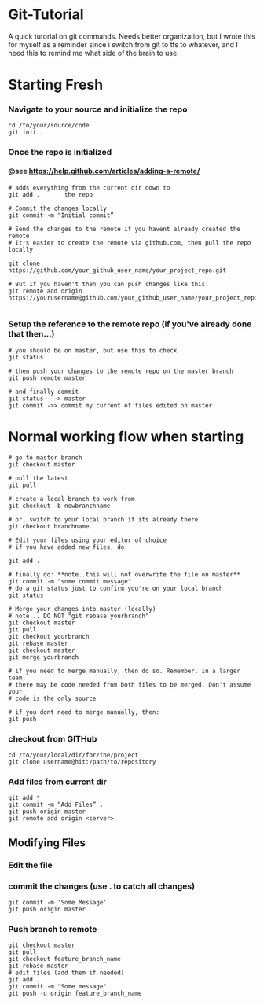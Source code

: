 # Git-Tutorial
A quick tutorial on git commands. Needs better organization, but I wrote this for myself as a reminder
since i switch from git to tfs to whatever, and I need this to remind me what side of the brain to use.

# Starting Fresh

### Navigate to your source and initialize the repo
```shell
cd /to/your/source/code
git init . 
```

### Once the repo is initialized
#### @see https://help.github.com/articles/adding-a-remote/
```
# adds everything from the current dir down to 
git add .       the repo

# Commit the changes locally
git commit -m "Initial commit”

# Send the changes to the remote if you havent already created the remote
# It's easier to create the remote via github.com, then pull the repo locally

git clone https://github.com/your_github_user_name/your_project_repo.git

# But if you haven't then you can push changes like this:
git remote add origin https://yourusername@github.com/your_github_user_name/your_project_repo.git   
```

### Setup the reference to the remote repo (if you've already done that then...)
```
# you should be on master, but use this to check
git status

# then push your changes to the remote repo on the master branch
git push remote master 

# and finally commit
git status----> master
git commit ->> commit my current of files edited on master
```

# Normal working flow when starting
```
# go to master branch
git checkout master

# pull the latest
git pull

# create a local branch to work from
git checkout -b newbranchname

# or, switch to your local branch if its already there
git checkout branchname

# Edit your files using your editor of choice
# if you have added new files, do:

git add .

# finally do: **note..this will not overwrite the file on master**
git commit -m "some commit message"
# do a git status just to confirm you're on your local branch
git status

# Merge your changes into master (locally)
# note... DO NOT "git rebase yourbranch"
git checkout master
git pull
git checkout yourbranch
git rebase master
git checkout master
git merge yourbranch

# if you need to merge manually, then do so. Remember, in a larger team,
# there may be code needed from both files to be merged. Don't assume your
# code is the only source

# if you dont need to merge manually, then:
git push
```
### checkout from GITHub
```
cd /to/your/local/dir/for/the/project
git clone username@hit:/path/to/repository
```
### Add files from current dir
```
git add *
git commit -m “Add Files” .
git push origin master
git remote add origin <server>
```
## Modifying Files
### Edit the file
### commit the changes (use . to catch all changes)
```
git commit -m ‘Some Message’ .  
git push origin master
```
### Push branch to remote

```
git checkout master
git pull
git checkout feature_branch_name
git rebase master
# edit files (add them if needed)
git add .
git commit -m "Some message" .
git push -u origin feature_branch_name
```
